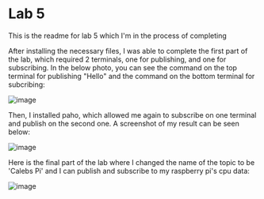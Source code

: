 # Lab 5

<p>This is the readme for lab 5 which I'm in the process of completing</p>

<p>After installing the necessary files, I was able to complete the first part of the lab, which required 2 terminals, one for publishing, and one for subscribing. In the below photo, you can see the command on the top terminal for publishing "Hello" and the command on the bottom terminal for subcribing: </p>

![image](https://github.com/cromero2/Design6/assets/98184880/6b433377-8969-48b9-8acb-44d5e17c5916)

<p>Then, I installed paho, which allowed me again to subscribe on one terminal and publish on the second one. A screenshot of my result can be seen below:</p>

![image](https://github.com/cromero2/Design6/assets/98184880/0e34e7d9-c0d5-47a1-82b1-d029988018df)

<p>Here is the final part of the lab where I changed the name of the topic to be 'Calebs Pi' and I can publish and subscribe to my raspberry pi's cpu data:</p>

![image](https://github.com/cromero2/Design6/assets/98184880/94d2f41d-948d-400e-8c89-c727959b66b2)
